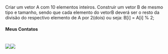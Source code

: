 Criar um vetor A com 10 elementos inteiros. Construir um vetor B de mesmo tipo e tamanho, sendo que cada elemento do vetorB deverá ser o resto da divisão do respectivo elemento de A por 2(dois) ou seja: B[i] = A[i] % 2;

#### Meus Contatos
# <a href = "mailto:joaodedeusrsfilho@gmail.com"><img src="https://img.shields.io/badge/-Gmail-%23333?style=for-the-badge&logo=gmail&logoColor=white" target="_blank"></a><a href="https://www.linkedin.com/in/joaodedeusrsfilho" target="_blank"><img src="https://img.shields.io/badge/-LinkedIn-%230077B5?style=for-the-badge&logo=linkedin&logoColor=white" target="_blank"></a> 
